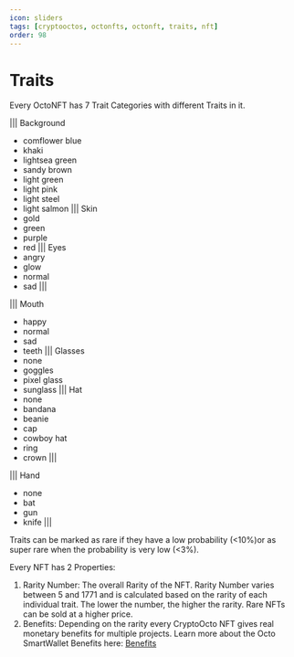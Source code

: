 ```yaml
---
icon: sliders
tags: [cryptooctos, octonfts, octonft, traits, nft]
order: 98
---
```

# Traits

Every OctoNFT has 7 Trait Categories with different Traits in it.

||| Background
- comflower blue
- khaki
- lightsea green
- sandy brown
- light green
- light pink
- light steel
- light salmon
||| Skin
- gold
- green
- purple
- red
||| Eyes
- angry
- glow
- normal
- sad
|||

||| Mouth
- happy
- normal
- sad
- teeth
||| Glasses
- none
- goggles
- pixel glass
- sunglass
||| Hat
- none
- bandana
- beanie
- cap
- cowboy hat
- ring
- crown
|||

||| Hand
- none
- bat
- gun
- knife
|||

Traits can be marked as rare if they have a low probability (\<10%)or as super rare when the probability is very low (\<3%).

Every NFT has 2 Properties:
1. Rarity Number: The overall Rarity of the NFT. Rarity Number varies between 5 and 1771 and is calculated based on the rarity of each individual trait. The lower the number, the higher the rarity. Rare NFTs can be sold at a higher price.
2. Benefits: Depending on the rarity every CryptoOcto NFT gives real monetary benefits for multiple projects. Learn more about the Octo SmartWallet Benefits here: [Benefits](benefits.md)